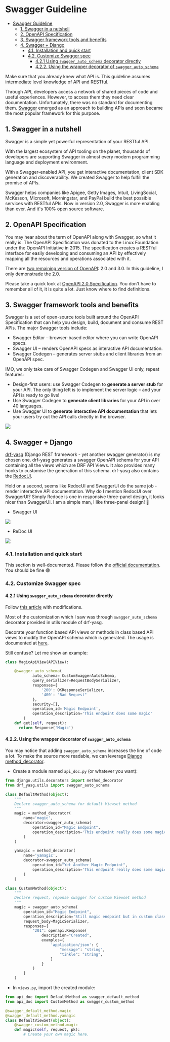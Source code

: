 # Swagger Guideline

- [Swagger Guideline](#swagger-guideline)
  - [1. Swagger in a nutshell](#1-swagger-in-a-nutshell)
  - [2. OpenAPI Specification](#2-openapi-specification)
  - [3. Swagger framework tools and benefits](#3-swagger-framework-tools-and-benefits)
  - [4. Swagger + Django](#4-swagger--django)
    - [4.1. Installation and quick start](#41-installation-and-quick-start)
    - [4.2. Customize Swagger spec](#42-customize-swagger-spec)
      - [4.2.1 Using `swagger_auto_schema` decorator directly](#421-using-swaggerautoschema-decorator-directly)
      - [4.2.2. Using the wrapper decorator of `swagger_auto_schema`](#422-using-the-wrapper-decorator-of-swaggerautoschema)

Make sure that you already knew what API is. This guideline assumes intermediate level knowledge of API and RESTful.

Through API, developers access a network of shared pieces of code and useful experiences. However, to access them they need clear documentation. Unfortunately, there was no standard for documenting them. [Swagger](https://swagger.io/) emerged as an approach to building APIs and soon became the most popular framework for this purpose.

## 1. Swagger in a nutshell

Swagger is a simple yet powerful representation of your RESTful API.

With the largest ecosystem of API tooling on the planet, thousands of developers are supporting Swagger in almost every modern programming language and deployment environment.

With a Swagger-enabled API, you get interactive documentation, client SDK generation and discoverability. We created Swagger to help fulfill the promise of APIs.

Swagger helps companies like Apigee, Getty Images, Intuit, LivingSocial, McKesson, Microsoft, Morningstar, and PayPal build the best possible services with RESTful APIs. Now in version 2.0, Swagger is more enabling than ever. And it's 100% open source software.

## 2. OpenAPI Specification

You may hear about the term of OpenAPI along with Swagger, so what it really is. The OpenAPI Specification was donated to the Linux Foundation under the OpenAPI Initiative in 2015. The specification creates a RESTful interface for easily developing and consuming an API by effectively mapping all the resources and operations associated with it.

There are [two remaining version of OpenAPI](https://github.com/OAI/OpenAPI-Specification/tree/master/versions): 2.0 and 3.0. In this guideline, I only demonstrade the 2.0.

Please take a quick look at [OpenAPI 2.0 Specification](https://swagger.io/specification/v2/). You don't have to remember all of it, it is quite a lot. Just know where to find definitions.

## 3. Swagger framework tools and benefits

Swagger is a set of open-source tools built around the OpenAPI Specification that can help you design, build, document and consume REST APIs. The major Swagger tools include:

- Swagger Editor – browser-based editor where you can write OpenAPI specs.
- Swagger UI – renders OpenAPI specs as interactive API documentation.
- Swagger Codegen – generates server stubs and client libraries from an OpenAPI spec.

IMO, we only take care of Swagger Codegen and Swagger UI only, repeat features:

- Design-first users: use Swagger Codegen to **generate a server stub** for your API. The only thing left is to implement the server logic – and your API is ready to go live!
- Use Swagger Codegen to **generate client libraries** for your API in over 40 languages.
- Use Swagger UI to **generate interactive API documentation** that lets your users try out the API calls directly in the browser.

![](./swagger-flow.png)

## 4. Swagger + Django

[drf-yasg](http://drf-yasg.readthedocs.io/en/stable/) (Django REST framework - yet another swagger generator) is my chosen one. drf-yasg generates a swagger OpenAPI schema for your API containing all the views which are DRF API Views. It also provides many hooks to customise the generation of this schema. drf-yasg also contains the [RedocUI](https://github.com/Redocly/redoc).

Hold on a second, seems like RedocUI and SwaggerUI do the same job - render interactive API documentation. Why do I mention RedocUI over SwaggerUI? Simply Redoce is one in responsive three-panel design, it looks nicer than SwaggerUI. I am a simple man, I like three-panel design! :tada:

- Swagger UI

![](./swagger_ui.png)

- ReDoc UI

![](./redoc.png)

### 4.1. Installation and quick start

This section is well-documented. Please follow the [official documentation](https://drf-yasg.readthedocs.io/en/stable/readme.html#usage). You should be fine :smile:

### 4.2. Customize Swagger spec

#### 4.2.1 Using `swagger_auto_schema` decorator directly

Follow [this article](https://medium.com/@arjunsinghy96/customised-api-documentation-for-django-rest-framework-projects-using-drf-yasg-d6db9ba5cff3) with modifications.

Most of the customization which I saw was through `swagger_auto_schema` decorator provided in utils module of drf-yasg.

Decorate your function based API views or methods in class based API views to modify the OpenAPI schema which is generated. The usage is documented at [here](https://drf-yasg.readthedocs.io/en/latest/custom_spec.html#the-swagger-auto-schema-decorator).

Still confuse? Let me show an example:

```python
class MagicApiView(APIView):

    @swagger_auto_schema(
            auto_schema= CustomSwaggerAutoSchema,
            query_serializer=RequestBodySerializer,
            responses={
                '200': OKResponseSerializer,
                '400': "Bad Request"
            },
            security=[],
            operation_id='Magic Endpoint',
            operation_description='This endpoint does some magic'
        )
    def get(self, request):
      return Response('Magic')
```

#### 4.2.2. Using the wrapper decorator of `swagger_auto_schema`

You may notice that adding `swagger_auto_schema` increases the line of code a lot. To make the source more readable, we can leverage [Django method_decorator](https://docs.djangoproject.com/en/3.0/topics/class-based-views/intro/#decorating-the-class).

- Create a module named `api_doc.py` (or whatever you want):

```python
from django.utils.decorators import method_decorator
from drf_yasg.utils import swagger_auto_schema

class DefaultMethod(object):
    """
    Declare swagger_auto_schema for default Viewset method
    """
    magic = method_decorator(
        name='magic',
        decorator=swagger_auto_schema(
            operation_id="Magic Endpoint",
            operation_description='This endpoint really does some magic, no joke',
        )
    )

    yamagic = method_decorator(
        name='yamagic',
        decorator=swagger_auto_schema(
            operation_id="Yet Another Magic Endpoint",
            operation_description='This endpoint really does some magic, no joke',
        )
    )

class CustomMethod(object):
    """
    Declare request, reponse swagger for custom Viewset method
    """
    magic = swagger_auto_schema(
        operation_id="Magic Endpoint",
        operation_description='Still magic endpoint but in custom class',
        request_body=MagicSerializer,
        responses={
            "201": openapi.Response(
                description="Created",
                examples={
                    'application/json': {
                        "message": "string",
                        "tinkle": "string",
                    }
                }
            )
        }
    )
```

- In `views.py`, import the created module:

```python
from api_doc import DefaultMethod as swagger_default_method
from api_doc import CustomMethod as swagger_custom_method

@swagger_default_method.magic
@swagger_default_method.yamagic
class DefaultViewSet(object):
    @swagger_custom_method.magic
    def magic(self, request, pk):
        # Create your own magic here.
```
